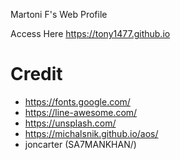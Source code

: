 Martoni F's Web Profile

Access Here https://tony1477.github.io


# Credit
- https://fonts.google.com/
- https://line-awesome.com/
- https://unsplash.com/
- https://michalsnik.github.io/aos/
- joncarter (SA7MANKHAN/)

